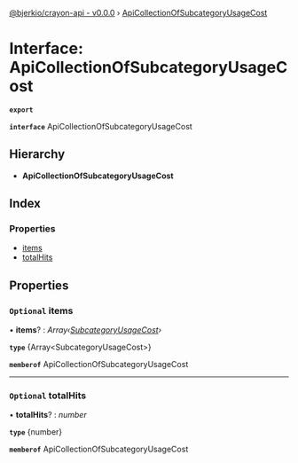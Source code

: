 [@bjerkio/crayon-api - v0.0.0](../README.md) › [ApiCollectionOfSubcategoryUsageCost](apicollectionofsubcategoryusagecost.md)

# Interface: ApiCollectionOfSubcategoryUsageCost

**`export`** 

**`interface`** ApiCollectionOfSubcategoryUsageCost

## Hierarchy

* **ApiCollectionOfSubcategoryUsageCost**

## Index

### Properties

* [items](apicollectionofsubcategoryusagecost.md#optional-items)
* [totalHits](apicollectionofsubcategoryusagecost.md#optional-totalhits)

## Properties

### `Optional` items

• **items**? : *Array‹[SubcategoryUsageCost](subcategoryusagecost.md)›*

**`type`** {Array&lt;SubcategoryUsageCost&gt;}

**`memberof`** ApiCollectionOfSubcategoryUsageCost

___

### `Optional` totalHits

• **totalHits**? : *number*

**`type`** {number}

**`memberof`** ApiCollectionOfSubcategoryUsageCost
